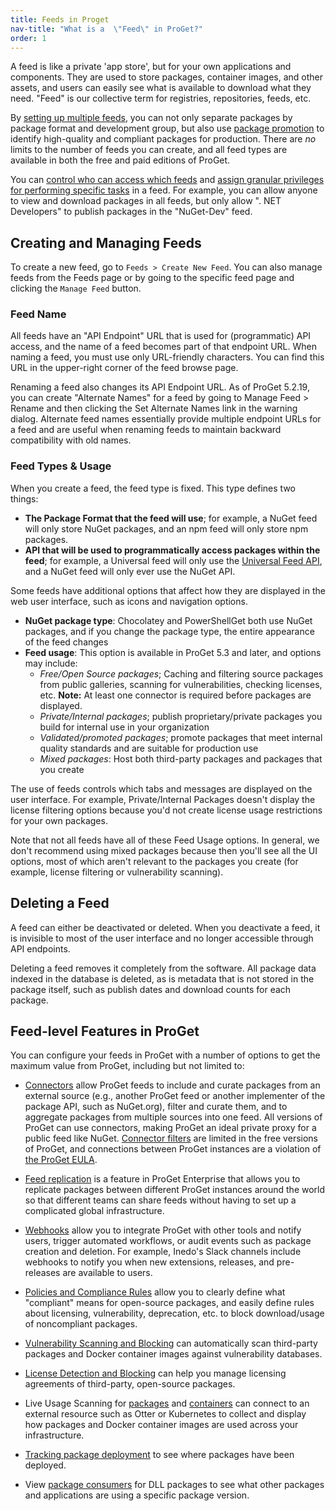 ```yaml
---
title: Feeds in Proget
nav-title: "What is a  \"Feed\" in ProGet?"
order: 1
---
```


A feed is like a private 'app store', but for your own applications and components. They are used to store packages, container images, and other assets, and users can easily see what is available to download what they need. "Feed" is our collective term for registries, repositories, feeds, etc.

By [setting up multiple feeds](/docs/proget/feeds/feed-overview/proget-feed-groups#multiple-feeds), you can not only separate packages by package format and development group, but also use [package promotion](/docs/proget/packages/package-promotion) to identify high-quality and compliant packages for production. There are *no* limits to the number of feeds you can create, and all feed types are available in both the free and paid editions of ProGet.

You can [control who can access which feeds](/docs/proget/administration-security/proget-howto-self-service-feeds) and [assign granular privileges for performing specific tasks](/docs/proget/administration-security) in a feed. For example, you can allow anyone to view and download packages in all feeds, but only allow ". NET Developers" to publish packages in the "NuGet-Dev" feed.

## Creating and Managing Feeds

To create a new feed, go to `Feeds > Create New Feed`. You can also manage feeds from the Feeds page or by going to the specific feed page and clicking the `Manage Feed` button.

### Feed Name

All feeds have an "API Endpoint" URL that is used for (programmatic) API access, and the name of a feed becomes part of that endpoint URL. When naming a feed, you must use only URL-friendly characters. You can find this URL in the upper-right corner of the feed browse page.

Renaming a feed also changes its API Endpoint URL. As of ProGet 5.2.19, you can create "Alternate Names" for a feed by going to Manage Feed > Rename and then clicking the Set Alternate Names link in the warning dialog. Alternate feed names essentially provide multiple endpoint URLs for a feed and are useful when renaming feeds to maintain backward compatibility with old names.

### Feed Types & Usage 

When you create a feed, the feed type is fixed. This type defines two things:

 * **The Package Format that the feed will use**; for example, a NuGet feed will only store NuGet packages, and an npm feed will only store npm packages.
 * **API that will be used to programmatically access packages within the feed**; for example, a Universal feed will only use the [Universal Feed API](/docs/proget/upack/proget-api-universalfeed), and a NuGet feed will only ever use the NuGet API.

Some feeds have additional options that affect how they are displayed in the web user interface, such as icons and navigation options.

* **NuGet package type**: Chocolatey and PowerShellGet both use NuGet packages, and if you change the package type, the entire appearance of the feed changes
* **Feed usage**: This option is available in ProGet 5.3 and later, and options may include: 
  * *Free/Open Source packages*; Caching and filtering source packages from public galleries, scanning for vulnerabilities, checking licenses, etc. **Note:** At least one connector is required before packages are displayed.
  * *Private/Internal packages*; publish proprietary/private packages you build for internal use in your organization
  * *Validated/promoted packages*; promote packages that meet internal quality standards and are suitable for production use
  * *Mixed packages*: Host both third-party packages and packages that you create

The use of feeds controls which tabs and messages are displayed on the user interface. For example, Private/Internal Packages doesn't display the license filtering options because you'd not create license usage restrictions for your own packages.

Note that not all feeds have all of these Feed Usage options. In general, we don't recommend using mixed packages because then you'll see all the UI options, most of which aren't relevant to the packages you create (for example, license filtering or vulnerability scanning).

## Deleting a Feed 

A feed can either be deactivated or deleted. When you deactivate a feed, it is invisible to most of the user interface and no longer accessible through API endpoints.

Deleting a feed removes it completely from the software. All package data indexed in the database is deleted, as is metadata that is not stored in the package itself, such as publish dates and download counts for each package.

## Feed-level Features in ProGet 

You can configure your feeds in ProGet with a number of options to get the maximum value from ProGet, including but not limited to:

* [Connectors](/docs/proget/feeds/connector-overview) allow ProGet feeds to include and curate packages from an external source (e.g., another ProGet feed or another implementer of the package API, such as NuGet.org), filter and curate them, and to aggregate packages from multiple sources into one feed. All versions of ProGet can use connectors, making ProGet an ideal private proxy for a public feed like NuGet. [Connector filters](/docs/proget/feeds/connector-overview#connector-filters) are limited in the free versions of ProGet, and connections between ProGet instances are a violation of [the ProGet EULA](https://inedo.com/proget/license-agreement).

* [Feed replication](/docs/proget/replication-feed-mirroring/proget-advanced-feed-replication) is a feature in ProGet Enterprise that allows you to replicate packages between different ProGet instances around the world so that different teams can share feeds without having to set up a complicated global infrastructure.

* [Webhooks](/docs/proget/administration/proget-notifications-webhooks) allow you to integrate ProGet with other tools and notify users, trigger automated workflows, or audit events such as package creation and deletion. For example, Inedo's Slack channels include webhooks to notify you when new extensions, releases, and pre-releases are available to users.

* [Policies and Compliance Rules](/docs/proget/sca/policies) allow you to clearly define what "compliant" means for open-source packages, and easily define rules about licensing, vulnerability, deprecation, etc. to block download/usage of noncompliant packages.

* [Vulnerability Scanning and Blocking](/docs/proget/sca/vulnerabilities) can automatically scan third-party packages and Docker container images against vulnerability databases.

* [License Detection and Blocking](/docs/proget/sca/licenses) can help you manage licensing agreements of third-party, open-source packages. 

* Live Usage Scanning for [packages](/docs/proget/packages/package-scanners) and [containers](/docs/proget/docker/container-scanners) can connect to an external resource such as Otter or Kubernetes to collect and display how packages and Docker container images are used across your infrastructure.

* [Tracking package deployment](/docs/proget/packages/package-deployment) to see where packages have been deployed.

* View [package consumers](/docs/proget/installation/proget-old-versions-migration) for DLL packages to see what other packages and applications are using a specific package version.
